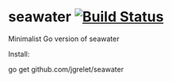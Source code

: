 # seawater   [![Build Status](https://travis-ci.org/jgrelet/seawater.svg?branch=master)](https://travis-ci.org/jgrelet/seawater)
Minimalist Go version of seawater  

Install:

go get github.com/jgrelet/seawater
